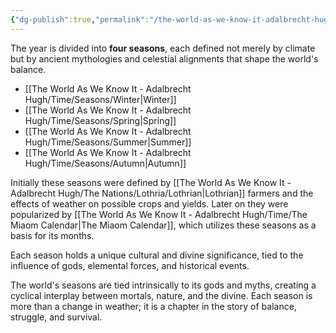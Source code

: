 ```yaml
---
{"dg-publish":true,"permalink":"/the-world-as-we-know-it-adalbrecht-hugh/time/seasons/seasons/"}
---
```


The year is divided into **four seasons**, each defined not merely by climate but by ancient mythologies and celestial alignments that shape the world's balance.

- [[The World As We Know It - Adalbrecht Hugh/Time/Seasons/Winter\|Winter]]
- [[The World As We Know It - Adalbrecht Hugh/Time/Seasons/Spring\|Spring]]
- [[The World As We Know It - Adalbrecht Hugh/Time/Seasons/Summer\|Summer]]
- [[The World As We Know It - Adalbrecht Hugh/Time/Seasons/Autumn\|Autumn]]

Initially these seasons were defined by [[The World As We Know It - Adalbrecht Hugh/The Nations/Lothria/Lothrian\|Lothrian]] farmers and the effects of weather on possible crops and yields. Later on they were popularized by [[The World As We Know It - Adalbrecht Hugh/Time/The Miaom Calendar\|The Miaom Calendar]], which utilizes these seasons as a basis for its months.

Each season holds a unique cultural and divine significance, tied to the influence of gods, elemental forces, and historical events.

The world's seasons are tied intrinsically to its gods and myths, creating a cyclical interplay between mortals, nature, and the divine. Each season is more than a change in weather; it is a chapter in the story of balance, struggle, and survival.